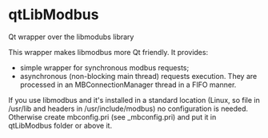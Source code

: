 qtLibModbus
===========

Qt wrapper over the libmodubs library

This wrapper makes libmodbus more Qt friendly. It provides:
- simple wrapper for synchronous modbus requests;
- asynchronous (non-blocking main thread) requests execution. They are processed in an MBConnectionManager thread in a FIFO manner. 

If you use libmodbus and it's installed in a standard location (Linux, so file in /usr/lib and headers in /usr/include/modbus) no configuration is needed.
Otherwise create mbconfig.pri (see _mbconfig.pri) and put it in qtLibModbus folder or above it. 
